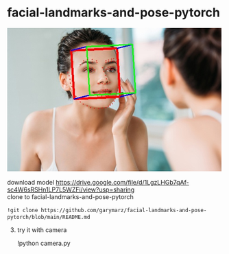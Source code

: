 # facial-landmarks-and-pose-pytorch

![image](https://github.com/garymarz/facial-landmarks-and-pose-pytorch/blob/main/Demo4.jpg)


download model https://drive.google.com/file/d/1LgzLHGb7qAf-sc4W6sRSHn1LP7L5WZFi/view?usp=sharing  
clone to facial-landmarks-and-pose-pytorch  

    !git clone https://github.com/garymarz/facial-landmarks-and-pose-pytorch/blob/main/README.md  
    
3. try it with camera  
    
    !python camera.py  

